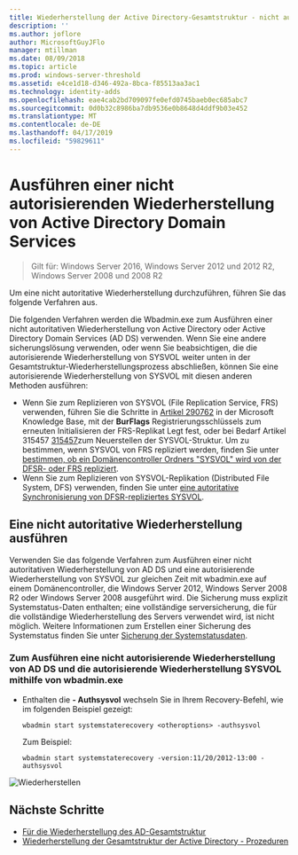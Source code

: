```yaml
---
title: Wiederherstellung der Active Directory-Gesamtstruktur - nicht autorisierende Wiederherstellung
description: ''
ms.author: joflore
author: MicrosoftGuyJFlo
manager: mtillman
ms.date: 08/09/2018
ms.topic: article
ms.prod: windows-server-threshold
ms.assetid: e4ce1d18-d346-492a-8bca-f85513aa3ac1
ms.technology: identity-adds
ms.openlocfilehash: eae4cab2bd709097fe0efd0745baeb0ec685abc7
ms.sourcegitcommit: 0d0b32c8986ba7db9536e0b8648d4ddf9b03e452
ms.translationtype: MT
ms.contentlocale: de-DE
ms.lasthandoff: 04/17/2019
ms.locfileid: "59829611"
---
```

# <a name="performing-a-nonauthoritative-restore-of-active-directory-domain-services"></a>Ausführen einer nicht autorisierenden Wiederherstellung von Active Directory Domain Services 

>Gilt für: Windows Server 2016, Windows Server 2012 und 2012 R2, Windows Server 2008 und 2008 R2

Um eine nicht autoritative Wiederherstellung durchzuführen, führen Sie das folgende Verfahren aus.  
  
Die folgenden Verfahren werden die Wbadmin.exe zum Ausführen einer nicht autoritativen Wiederherstellung von Active Directory oder Active Directory Domain Services (AD DS) verwenden. Wenn Sie eine andere sicherungslösung verwenden, oder wenn Sie beabsichtigen, die die autorisierende Wiederherstellung von SYSVOL weiter unten in der Gesamtstruktur-Wiederherstellungsprozess abschließen, können Sie eine autorisierende Wiederherstellung von SYSVOL mit diesen anderen Methoden ausführen:  
  
- Wenn Sie zum Replizieren von SYSVOL (File Replication Service, FRS) verwenden, führen Sie die Schritte in [Artikel 290762](https://go.microsoft.com/fwlink/?LinkId=148443) in der Microsoft Knowledge Base, mit der **BurFlags** Registrierungsschlüssels zum erneuten Initialisieren der FRS-Replikat Legt fest, oder bei Bedarf Artikel 315457 [315457](https://support.microsoft.com/kb/315457)zum Neuerstellen der SYSVOL-Struktur. Um zu bestimmen, wenn SYSVOL von FRS repliziert werden, finden Sie unter [bestimmen, ob ein Domänencontroller Ordners "SYSVOL" wird von der DFSR- oder FRS repliziert](https://msdn.microsoft.com/en-us/library/windows/desktop/cc507518.aspx#determining_whether_a_domain_controller_s_sysvol_folder_is_replicated_by_dfsr_or_frs).  
- Wenn Sie zum Replizieren von SYSVOL-Replikation (Distributed File System, DFS) verwenden, finden Sie unter [eine autoritative Synchronisierung von DFSR-repliziertes SYSVOL](AD-Forest-Recovery-Authoritative-Recovery-SYSVOL.md).  

## <a name="performing-a-nonauthoritative-restore"></a>Eine nicht autoritative Wiederherstellung ausführen

Verwenden Sie das folgende Verfahren zum Ausführen einer nicht autoritativen Wiederherstellung von AD DS und eine autorisierende Wiederherstellung von SYSVOL zur gleichen Zeit mit wbadmin.exe auf einem Domänencontroller, die Windows Server 2012, Windows Server 2008 R2 oder Windows Server 2008 ausgeführt wird. Die Sicherung muss explizit Systemstatus-Daten enthalten; eine vollständige serversicherung, die für die vollständige Wiederherstellung des Servers verwendet wird, ist nicht möglich. Weitere Informationen zum Erstellen einer Sicherung des Systemstatus finden Sie unter [Sicherung der Systemstatusdaten](AD-Forest-Recovery-Backing-up-System-State.md).  
  
### <a name="to-perform-a-nonauthoritative-restore-of-ad-ds-and-authoritative-restore-of-sysvol-using-wbadminexe"></a>Zum Ausführen eine nicht autorisierende Wiederherstellung von AD DS und die autorisierende Wiederherstellung SYSVOL mithilfe von wbadmin.exe  
  
- Enthalten die **- Authsysvol** wechseln Sie in Ihrem Recovery-Befehl, wie im folgenden Beispiel gezeigt:  

   ```  
   wbadmin start systemstaterecovery <otheroptions> -authsysvol  
   ```  

   Zum Beispiel:  

   ```  
   wbadmin start systemstaterecovery -version:11/20/2012-13:00 -authsysvol  
   ```  
  
![Wiederherstellen](media/AD-Forest-Recovery-Nonauthoritative-Restore/nonauth.png)

## <a name="next-steps"></a>Nächste Schritte

- [Für die Wiederherstellung des AD-Gesamtstruktur](AD-Forest-Recovery-Guide.md)
- [Wiederherstellung der Gesamtstruktur der Active Directory - Prozeduren](AD-Forest-Recovery-Procedures.md)
